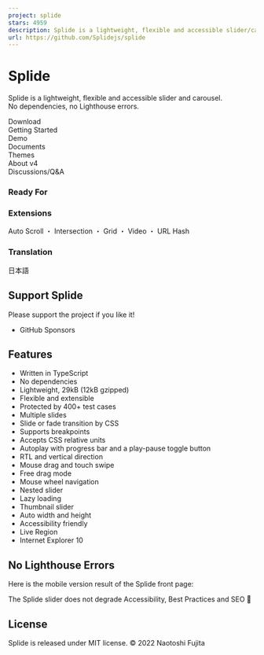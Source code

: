 ```yaml
---
project: splide
stars: 4959
description: Splide is a lightweight, flexible and accessible slider/carousel written in TypeScript. No dependencies, no Lighthouse errors.
url: https://github.com/Splidejs/splide
---
```


Splide
======

Splide is a lightweight, flexible and accessible slider and carousel.  
No dependencies, no Lighthouse errors.

Download  
Getting Started  
Demo  
Documents  
Themes  
About v4  
Discussions/Q&A

### Ready For

### Extensions

Auto Scroll ・ Intersection ・ Grid ・ Video ・ URL Hash

### Translation

日本語

Support Splide
--------------

Please support the project if you like it!

-   GitHub Sponsors

Features
--------

-   Written in TypeScript
-   No dependencies
-   Lightweight, 29kB (12kB gzipped)
-   Flexible and extensible
-   Protected by 400+ test cases
-   Multiple slides
-   Slide or fade transition by CSS
-   Supports breakpoints
-   Accepts CSS relative units
-   Autoplay with progress bar and a play-pause toggle button
-   RTL and vertical direction
-   Mouse drag and touch swipe
-   Free drag mode
-   Mouse wheel navigation
-   Nested slider
-   Lazy loading
-   Thumbnail slider
-   Auto width and height
-   Accessibility friendly
-   Live Region
-   Internet Explorer 10

No Lighthouse Errors
--------------------

Here is the mobile version result of the Splide front page:

The Splide slider does not degrade Accessibility, Best Practices and SEO 🎉

License
-------

Splide is released under MIT license. © 2022 Naotoshi Fujita
